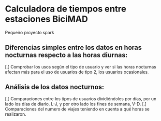# Calculadora de tiempos entre estaciones BiciMAD
Pequeño proyecto spark

## Diferencias simples entre los datos en horas nocturnas respecto a las horas diurnas:
[.] Comprobar los usos según el tipo de usuario y ver si las horas nocturnas afectan más para el uso de usuarios de tipo 2, los usuarios ocasionales. 

## Análisis de los datos nocturnos:
[.] Comparaciones entre los tipos de usuarios dividiéndoles por días, por un lado los días de diario, L-J, y por otro lado los fines de semana, V-D.
[.] Comparaciones del numero de viajes teniendo en cuenta a qué horas se realizaron.
